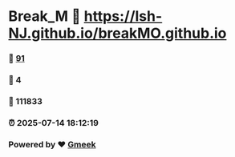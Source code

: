 # Break_M :link: https://lsh-NJ.github.io/breakMO.github.io 
### :page_facing_up: [91](https://lsh-NJ.github.io/breakMO.github.io/tag.html) 
### :speech_balloon: 4 
### :hibiscus: 111833 
### :alarm_clock: 2025-07-14 18:12:19 
### Powered by :heart: [Gmeek](https://github.com/Meekdai/Gmeek)
